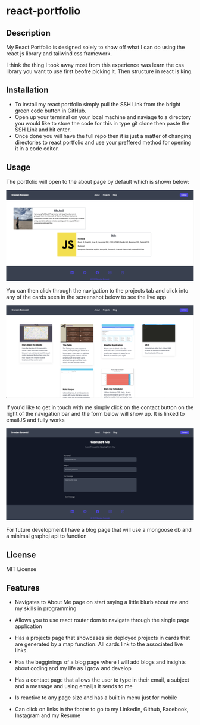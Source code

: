 # react-portfolio

## Description

My React Portfolio is designed solely to show off what I can do using the react js library and tailwind css framework.

I think the thing I took away most from this experience was learn the css library you want to use first beofre picking it. Then structure in react is king.

## Installation

- To install my react portfolio simply pull the SSH Link from the bright green code button in GitHub.
- Open up your terminal on your local machine and naviage to a directory you would like to store the code for this in type git clone then paste the SSH Link and hit enter.
- Once done you will have the full repo then it is just a matter of changing directories to react portfolio and use your preffered method for opening it in a code editor.

## Usage

The portfolio will open to the about page by default which is shown below:

![screenshot](./client/src/assets/images/about-page.png)

You can then click through the navigation to the projects tab and click into any of the cards seen in the screenshot below to see the live app

![screenshot](./client/src/assets/images/projects-page.png)

If you'd like to get in touch with me simply click on the contact button on the right of the navigation bar and the form below will show up.
It is linked to emailJS and fully works 

![screenshot](./client/src/assets/images/contact-page.png)

For future development I have a blog page that will use a mongoose db and a minimal graphql api to function 

## License

MIT License

## Features

- Navigates to About Me page on start saying a little blurb about me and my skills in programming

- Allows you to use react router dom to navigate through the single page application

- Has a projects page that showcases six deployed projects in cards that are generated by a map function. All cards link to the associated live links.

- Has the begginings of a blog page where I will add blogs and insights about coding and my life as I grow and develop

- Has a contact page that allows the user to type in their email, a subject and a message and using emailjs it sends to me

- Is reactive to any page size and has a built in menu just for mobile

- Can click on links in the footer to go to my LinkedIn, Github, Facebook, Instagram and my Resume

